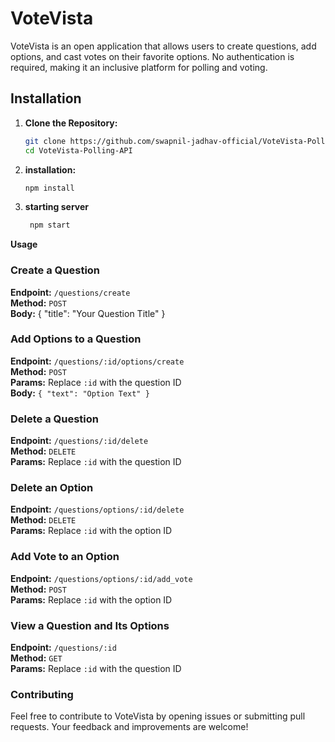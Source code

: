 # VoteVista

VoteVista is an open application that allows users to create questions, add options, and cast votes on their favorite options. No authentication is required, making it an inclusive platform for polling and voting.

## Installation

1. **Clone the Repository:**
   ```bash
   git clone https://github.com/swapnil-jadhav-official/VoteVista-Polling-API.git
   cd VoteVista-Polling-API
2. **installation:**
    ```bash
    npm install
3. **starting server**
   ```bash
    npm start
   
 **Usage**
### Create a Question

**Endpoint:** `/questions/create`  
**Method:** `POST`  
**Body:** 
{
  "title": "Your Question Title"
}
### Add Options to a Question

**Endpoint:** `/questions/:id/options/create`  
**Method:** `POST`  
**Params:** Replace `:id` with the question ID  
**Body:** `{ "text": "Option Text" }`

### Delete a Question

**Endpoint:** `/questions/:id/delete`  
**Method:** `DELETE`  
**Params:** Replace `:id` with the question ID  

### Delete an Option

**Endpoint:** `/questions/options/:id/delete`  
**Method:** `DELETE`  
**Params:** Replace `:id` with the option ID  

### Add Vote to an Option

**Endpoint:** `/questions/options/:id/add_vote`  
**Method:** `POST`  
**Params:** Replace `:id` with the option ID  

### View a Question and Its Options

**Endpoint:** `/questions/:id`  
**Method:** `GET`  
**Params:** Replace `:id` with the question ID  

### Contributing

Feel free to contribute to VoteVista by opening issues or submitting pull requests. Your feedback and improvements are welcome!

